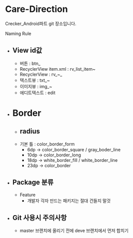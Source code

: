 # Care-Direction
Crecker_Android파트 git 장소입니다.

Naming Rule
* ## View id값
	* 버튼 : btn_
	* RecyclerView item.xml : rv_list_item~
	* RecyclerView : rv_~_
	* 텍스트뷰 : txt_~
	* 이미지뷰 : img_~
	* 에디트텍스트 : edit
  	
* # Border 
	* ## radius
    * 기본 틀 : color_border_form
		* 6dp  -> color_border_square / gray_boder_line
		* 10dp -> color_border_long
		* 18dp -> white_border_fill / white_border_line
		* 23dp -> color_border
		
    
* ## Package 분류
	* Feature
		* 개발자 각자 만드는 패키지는 절대 건들지 말것
* ## Git 사용시 주의사항
	* master 브랜치에 올리기 전에 deve 브랜치에서 먼저 합치기
	
	
	
	
